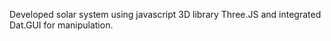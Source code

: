 Developed solar system using javascript 3D library Three.JS and integrated Dat.GUI for manipulation. 
